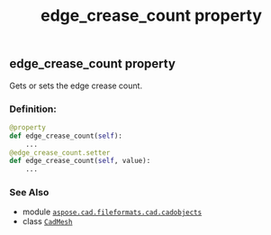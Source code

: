 ﻿---
title: edge_crease_count property
second_title: Aspose.CAD for Python via .NET API References
description: 
type: docs
weight: 190
url: /python-net/aspose.cad.fileformats.cad.cadobjects/cadmesh/edge_crease_count/
is_root: false
---

## edge_crease_count property


Gets or sets the edge crease count.
### Definition:
```python
@property
def edge_crease_count(self):
    ...
@edge_crease_count.setter
def edge_crease_count(self, value):
    ...
```

### See Also
* module [`aspose.cad.fileformats.cad.cadobjects`](../../)
* class [`CadMesh`](/cad/python-net/aspose.cad.fileformats.cad.cadobjects/cadmesh)

